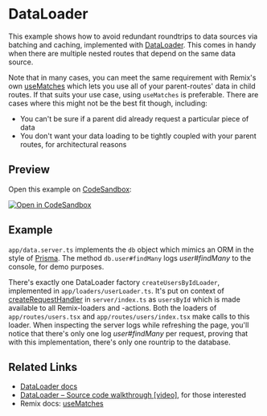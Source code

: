 # DataLoader

This example shows how to avoid redundant roundtrips to data sources via batching and caching, implemented with [DataLoader](https://github.com/graphql/dataloader). This comes in handy when there are multiple nested routes that depend on the same data source.

Note that in many cases, you can meet the same requirement with Remix's own [useMatches](https://remix.run/docs/en/v1/api/remix#usematches) which lets you use all of your parent-routes' data in child routes. If that suits your use case, using `useMatches` is preferable. There are cases where this might not be the best fit though, including:

- You can't be sure if a parent did already request a particular piece of data
- You don't want your data loading to be tightly coupled with your parent routes, for architectural reasons

## Preview

Open this example on [CodeSandbox](https://codesandbox.com):

[![Open in CodeSandbox](https://codesandbox.io/static/img/play-codesandbox.svg)](https://codesandbox.io/s/github/remix-run/remix/tree/main/examples/dataloader)

## Example

`app/data.server.ts` implements the `db` object which mimics an ORM in the style of [Prisma](https://www.prisma.io/). The method `db.user#findMany` logs _user#findMany_ to the console, for demo purposes.

There's exactly one DataLoader factory `createUsersByIdLoader`, implemented in `app/loaders/userLoader.ts`. It's put on context of [createRequestHandler](https://remix.run/docs/en/v1/other-api/adapter#createrequesthandler) in `server/index.ts` as `usersById` which is made available to all Remix-loaders and -actions. Both the loaders of `app/routes/users.tsx` and `app/routes/users/index.tsx` make calls to this loader. When inspecting the server logs while refreshing the page, you'll notice that there's only one log _user#findMany_ per request, proving that with this implementation, there's only one rountrip to the database.

## Related Links

- [DataLoader docs](https://github.com/graphql/dataloader)
- [DataLoader – Source code walkthrough [video]](https://youtu.be/OQTnXNCDywA), for those interested
- Remix docs: [useMatches](https://remix.run/docs/en/v1/api/remix#usematches)
